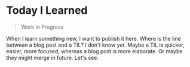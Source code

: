 # Today I Learned

> Work in Progress

When I learn something new, I want to publish it here. Where is the line between a blog post and a TIL? I don't know yet. Maybe a TIL is quicker, easier, more focused, whereas a blog post is more elaborate. Or maybe they might merge in future. Let's see.

